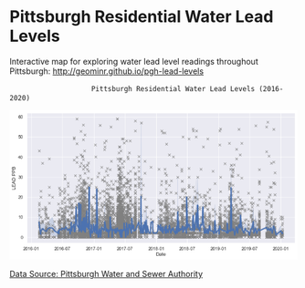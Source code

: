 # Pittsburgh Residential Water Lead Levels

Interactive map for exploring water lead level readings throughout Pittsburgh: http://geominr.github.io/pgh-lead-levels

                        Pittsburgh Residential Water Lead Levels (2016-2020)
![Pittsburgh Residential Water Lead Levels (2016-2020)](wlls20162019.png)

[Data Source: Pittsburgh Water and Sewer Authority](http://lead.pgh2o.com/resources/customer-water-quality-data/)

